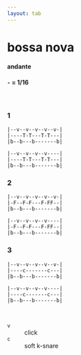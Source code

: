 ```yaml
---
layout: tab
---
```


# bossa nova

#### andante
#### `-` = 1/16

<br/>

### 1
```
|--v--v--v--v--v-|
|----T-T---T-T---|
|b--b---b-------b|
```

```
|--v--v--v--v----|
|----T-T---T-T---|
|b--b---b-------b|
```

### 2
```
|--v--v--v--v--v-|
|-F--F-F---F-FF--|
|b--b---b-------b|
```

```
|--v--v--v--v----|
|-F--F-F---F-FF--|
|b--b---b-------b|
```

### 3
```
|--v--v--v--v--v-|
|----c-------c---|
|b--b---b-------b|
```

```
|--v--v--v--v----|
|----c-------c---|
|b--b---b-------b|
```

<br/>

<dl>
    <dt><code>v</code></dt><dd>click</dd>
    <dt><code>c</code></dt><dd>soft k-snare</dd>
</dl>
